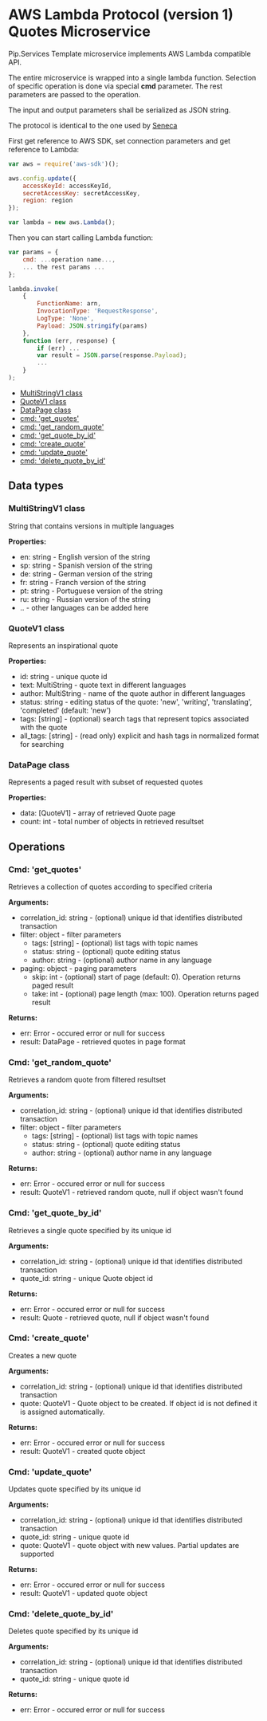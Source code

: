 # AWS Lambda Protocol (version 1) <br/> Quotes Microservice

Pip.Services Template microservice implements AWS Lambda compatible API. 

The entire microservice is wrapped into a single lambda function.
Selection of specific operation is done via special **cmd** parameter.
The rest parameters are passed to the operation.

The input and output parameters shall be serialized as JSON string.

The protocol is identical to the one used by [Seneca](./SenecaProtocolV1.md)   

First get reference to AWS SDK, set connection parameters and get reference to Lambda:

```javascript
var aws = require('aws-sdk')();

aws.config.update({
    accessKeyId: accessKeyId,
    secretAccessKey: secretAccessKey,
    region: region
});

var lambda = new aws.Lambda();
```

Then you can start calling Lambda function:

```javascript
var params = {
    cmd: ...operation name...,
    ... the rest params ...
};

lambda.invoke(
    {
        FunctionName: arn,
        InvocationType: 'RequestResponse',
        LogType: 'None',
        Payload: JSON.stringify(params)
    },
    function (err, response) {
        if (err) ...
        var result = JSON.parse(response.Payload);
        ...
    }
);
```

* [MultiStringV1 class](#class1)
* [QuoteV1 class](#class2)
* [DataPage<QuoteV1> class](#class3)
* [cmd: 'get_quotes'](#operation1)
* [cmd: 'get_random_quote'](#operation2)
* [cmd: 'get_quote_by_id'](#operation3)
* [cmd: 'create_quote'](#operation4)
* [cmd: 'update_quote'](#operation5)
* [cmd: 'delete_quote_by_id'](#operation6)

## Data types

### <a name="class1"></a> MultiStringV1 class

String that contains versions in multiple languages

**Properties:**
- en: string - English version of the string
- sp: string - Spanish version of the string
- de: string - German version of the string
- fr: string - Franch version of the string
- pt: string - Portuguese version of the string
- ru: string - Russian version of the string
- .. - other languages can be added here

### <a name="class2"></a> QuoteV1 class

Represents an inspirational quote

**Properties:**
- id: string - unique quote id
- text: MultiString - quote text in different languages
- author: MultiString - name of the quote author in different languages
- status: string - editing status of the quote: 'new', 'writing', 'translating', 'completed' (default: 'new')
- tags: [string] - (optional) search tags that represent topics associated with the quote
- all_tags: [string] - (read only) explicit and hash tags in normalized format for searching  

### <a name="class3"></a> DataPage<QuoteV1> class

Represents a paged result with subset of requested quotes

**Properties:**
- data: [QuoteV1] - array of retrieved Quote page
- count: int - total number of objects in retrieved resultset

## Operations

### <a name="operation1"></a> Cmd: 'get_quotes'

Retrieves a collection of quotes according to specified criteria

**Arguments:** 
- correlation_id: string - (optional) unique id that identifies distributed transaction
- filter: object - filter parameters
  - tags: [string] - (optional) list tags with topic names
  - status: string - (optional) quote editing status
  - author: string - (optional) author name in any language 
- paging: object - paging parameters
  - skip: int - (optional) start of page (default: 0). Operation returns paged result
  - take: int - (optional) page length (max: 100). Operation returns paged result

**Returns:**
- err: Error - occured error or null for success
- result: DataPage<QuoteV1> - retrieved quotes in page format

### <a name="operation2"></a> Cmd: 'get\_random\_quote'

Retrieves a random quote from filtered resultset

**Arguments:** 
- correlation_id: string - (optional) unique id that identifies distributed transaction
- filter: object - filter parameters
  - tags: [string] - (optional) list tags with topic names
  - status: string - (optional) quote editing status
  - author: string - (optional) author name in any language 

**Returns:**
- err: Error - occured error or null for success
- result: QuoteV1 - retrieved random quote, null if object wasn't found 

### <a name="operation3"></a> Cmd: 'get\_quote\_by\_id'

Retrieves a single quote specified by its unique id

**Arguments:** 
- correlation_id: string - (optional) unique id that identifies distributed transaction
- quote_id: string - unique Quote object id

**Returns:**
- err: Error - occured error or null for success
- result: Quote - retrieved quote, null if object wasn't found 

### <a name="operation4"></a> Cmd: 'create_quote'

Creates a new quote

**Arguments:** 
- correlation_id: string - (optional) unique id that identifies distributed transaction
- quote: QuoteV1 - Quote object to be created. If object id is not defined it is assigned automatically.

**Returns:**
- err: Error - occured error or null for success
- result: QuoteV1 - created quote object

### <a name="operation5"></a> Cmd: 'update_quote'

Updates quote specified by its unique id

**Arguments:** 
- correlation_id: string - (optional) unique id that identifies distributed transaction
- quote_id: string - unique quote id
- quote: QuoteV1 - quote object with new values. Partial updates are supported

**Returns:**
- err: Error - occured error or null for success
- result: QuoteV1 - updated quote object 
 
### <a name="operation6"></a> Cmd: 'delete\_quote\_by_id'

Deletes quote specified by its unique id

**Arguments:** 
- correlation_id: string - (optional) unique id that identifies distributed transaction
- quote_id: string - unique quote id

**Returns:**
- err: Error - occured error or null for success

 
